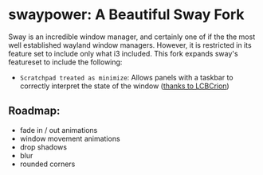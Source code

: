 # swaypower: A Beautiful Sway Fork

Sway is an incredible window manager, and certainly one of if the the most well established wayland window managers. However, it is restricted in its feature set to include only what i3 included. This fork expands sway's featureset to include the following:

+ `Scratchpad treated as minimize`: Allows panels with a taskbar to correctly interpret the state of the window ([thanks to LCBCrion](https://github.com/swaywm/sway/issues/6457))


## Roadmap:
+ fade in / out animations
+ window movement animations
+ drop shadows
+ blur
+ rounded corners
